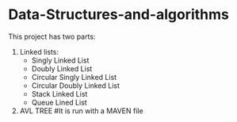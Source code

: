 # Data-Structures-and-algorithms
This project has two parts:
1. Linked lists:
   - Singly Linked List
   - Doubly Linked List
   - Circular Singly Linked List
   - Circular Doubly Linked List
   - Stack Linked List
   - Queue Lined List
2. AVL TREE
#It is run with a MAVEN file
